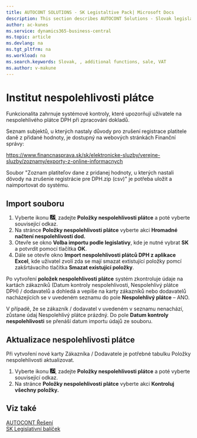 ```yaml
---
title: AUTOCONT SOLUTIONS - SK Legistaltive Pack| Microsoft Docs
description: This section describes AUTOCONT Solutions - Slovak legislation
author: ac-kunes
ms.service: dynamics365-business-central
ms.topic: article
ms.devlang: na
ms.tgt_pltfrm: na
ms.workload: na
ms.search.keywords: Slovak, , additional functions, sale, VAT
ms.author: v-makune
---
```


# Institut nespolehlivosti plátce

Funkcionalita zahrnuje systémové kontroly, které upozorňují uživatele na nespolehlivého plátce DPH při zpracování dokladů.

Seznam subjektů, u kterých nastaly důvody pro zrušení registrace platitele daně z přidané hodnoty, je dostupný na webových stránkách Finanční správy:

https://www.financnasprava.sk/sk/elektronicke-sluzby/verejne-sluzby/zoznamy/exporty-z-online-informacnych

Soubor "Zoznam platiteľov dane z pridanej hodnoty, u kterých nastali dôvody na zrušenie registrácie pre DPH.zip (csv)" je potřeba uložit a naimportovat do systému.

## Import souboru

1. Vyberte ikonu ![Žárovky, která otevře funkci Řekněte mi](media/ui-search/search_small.png "Řekněte mi, co chcete dělat"), zadejte **Položky nespolehlivosti plátce** a poté vyberte související odkaz.
2. Na stránce **Položky nespolehlivosti plátce** vyberte akci **Hromadné načtení nespolehlivosti dod.**
3. Otevře se okno **Volba importu podle legislativy**, kde je nutné vybrat **SK** a potvrdit pomocí tlačítka **OK**.
4. Dále se otevře okno **Import nespolehlivosti plátců DPH z aplikace Excel**, kde uživatel zvolí zda se mají smazat extistující položky pomcí zakšrtávacího tlačítka **Smazat existující položky**.

Po vytvoření **položek nespolehlivosti plátce** systém zkontroluje údaje na kartách zákazníků (Datum kontroly nespolehlivosti, Nespolehlivý plátce DPH) / dodavatelů a dohledá a vepíše na karty zákazníků nebo dodavatelů nacházejících se v uvedeném seznamu do pole **Nespolehlivý plátce** – ANO.

V případě, že se zákazník / dodavatel v uvedeném v seznamu nenachází, zůstane údaj Nespolehlivý plátce prázdný. Do pole **Datum kontroly nespolehlivosti** se přenáší datum importu údajů ze souboru.

## Aktualizace nespolehlivosti plátce

Při vytvoření nové karty Zákazníka / Dodavatele je potřebné tabulku Položky nespolehlivosti aktualizovat.

1. Vyberte ikonu ![Žárovky, která otevře funkci Řekněte mi](media/ui-search/search_small.png "Řekněte mi, co chcete dělat"), zadejte **Položky nespolehlivosti plátce** a poté vyberte související odkaz.
2. Na stránce **Položky nespolehlivosti plátce** vyberte akci **Kontroluj všechny položky.**

## Viz také

[AUTOCONT Řešení](../index.md)  
[SK Legislativní balíček](ac-sk-legislative-pack.md)
